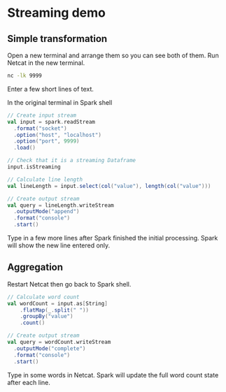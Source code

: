 # Streaming demo

## Simple transformation

Open a new terminal and arrange them so you can see both of them.
Run Netcat in the new terminal.
```bash
nc -lk 9999
```
Enter a few short lines of text.

In the original terminal in Spark shell

```scala
// Create input stream
val input = spark.readStream
  .format("socket")
  .option("host", "localhost")
  .option("port", 9999)
  .load()

// Check that it is a streaming Dataframe
input.isStreaming

// Calculate line length
val lineLength = input.select(col("value"), length(col("value")))

// Create output stream
val query = lineLength.writeStream
  .outputMode("append")
  .format("console")
  .start()
```
Type in a few more lines after Spark finished the initial processing.
Spark will show the new line entered only.

## Aggregation

Restart Netcat then go back to Spark shell.

```scala
// Calculate word count
val wordCount = input.as[String]
	.flatMap(_.split(" "))
	.groupBy("value")
	.count()

// Create output stream
val query = wordCount.writeStream
  .outputMode("complete")
  .format("console")
  .start()
```
Type in some words in Netcat.
Spark will update the full word count state after each line.